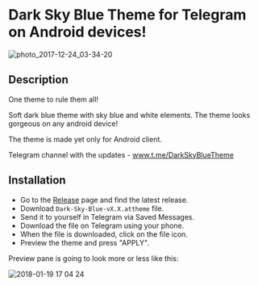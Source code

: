 # Dark Sky Blue Theme for Telegram on Android devices!

![photo_2017-12-24_03-34-20](https://user-images.githubusercontent.com/35546281/35172288-06825c86-fd35-11e7-9207-8d74cb036f97.jpg)

## Description

One theme to rule them all!

Soft dark blue theme with sky blue and white elements. The theme looks gorgeous on any android device!

The theme is made yet only for Android client.

Telegram channel with the updates - www.t.me/DarkSkyBlueTheme

## Installation

* Go to the [Release](https://github.com/ar-va/telegram-DarkSkyBlueTheme/releases) page and find the latest release.
* Download `Dark-Sky-Blue-vX.X.attheme` file.
* Send it to yourself in Telegram via Saved Messages.
* Download the file on Telegram using your phone.
* When the file is downloaded, click on the file icon.
* Preview the theme and press "APPLY".

Preview pane is going to look more or less like this:

![2018-01-19 17 04 24](https://user-images.githubusercontent.com/35546281/35174177-655737a2-fd3c-11e7-8cd6-aa5024cd759f.png)
